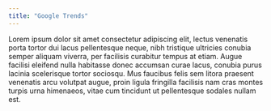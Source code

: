 ```yaml
---
title: "Google Trends"
---
```


Lorem ipsum dolor sit amet consectetur adipiscing elit, lectus venenatis porta tortor dui lacus pellentesque neque, nibh tristique ultricies conubia semper aliquam viverra, per facilisis curabitur tempus at etiam. Augue facilisi eleifend nulla habitasse donec accumsan curae lacus, conubia purus lacinia scelerisque tortor sociosqu. Mus faucibus felis sem litora praesent venenatis arcu volutpat augue, proin ligula fringilla facilisis nam cras montes turpis urna himenaeos, vitae cum tincidunt ut pellentesque sodales nullam est.